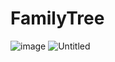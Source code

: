 # FamilyTree
![image](https://github.com/user-attachments/assets/092bc813-1594-428a-a1f1-62c74e24a933)
![Untitled](https://github.com/user-attachments/assets/3ff52e51-ea23-4bc8-98fe-c205b9045a85)


